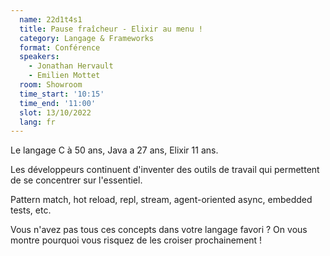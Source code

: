 ```yaml
---
  name: 22d1t4s1
  title: Pause fraîcheur - Elixir au menu !
  category: Langage & Frameworks
  format: Conférence
  speakers: 
    - Jonathan Hervault
    - Emilien Mottet
  room: Showroom
  time_start: '10:15'
  time_end: '11:00'
  slot: 13/10/2022
  lang: fr
---
```

Le langage C à 50 ans, Java a 27 ans, Elixir 11 ans.

Les développeurs continuent d'inventer des outils de travail qui permettent de se concentrer sur l'essentiel.

Pattern match, hot reload, repl, stream, agent-oriented async, embedded tests, etc.

Vous n'avez pas tous ces concepts dans votre langage favori ? On vous montre pourquoi vous risquez de les croiser prochainement !